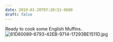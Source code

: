 ```yaml
---
date: 2019-01-20T07:20:51-0600
draft: false
---
```


Ready to cook some English Muffins. ![61D60089-6793-42EB-9714-17293BE1511D.jpg](http://ianwhitney.micro.blog/uploads/2019/1dc43904dc.jpg)

